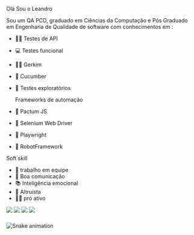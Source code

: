 Olá Sou o Leandro

 Sou um QA PCD, graduado em Ciências da Computação e Pós Graduado em Engenharia de Qualidade de software com conhecimentos em :

- 👩‍💻 Testes de API
- 💻 Testes funcional 
- 🧑‍💻 Gerkim 
- 🥒 Cucumber
- 🔎 Testes exploratórios
  
  Frameworks de automação
  
- 🤖 Pactum JS 
- 🤖 Selenium Web Driver
- 🤖 Playwright
- 🤖 RobotFramework

Soft skill
<br>
- 👦 trabalho  em equipe 
- 📣 Boa comunicação 
- 📚 Inteligência emocional
- 👯 Altruista
- 🧑‍💼 pró ativo


<div> 
  <a href="https://www.youtube.com/channel/UCx9AcErVhwwkGgnziPoZn0g" target="_blank"><img src="https://img.shields.io/badge/YouTube-FF0000?style=for-the-badge&logo=youtube&logoColor=white" target="_blank"></a>
  <a href="https://www.instagram.com/pcdleandromaz" target="_blank"><img src="https://img.shields.io/badge/-Instagram-%23E4405F?style=for-the-badge&logo=instagram&logoColor=white" target="_blank"></a>
  <a href = "mailto:leandromaz1988@gmail.com"><img src="https://img.shields.io/badge/-Gmail-%23333?style=for-the-badge&logo=gmail&logoColor=white" target="_blank"></a>
  <a href="https://www.linkedin.com/in/leandro-luiz-mazzuchello-6530a0116" target="_blank"><img src="https://img.shields.io/badge/-LinkedIn-%230077B5?style=for-the-badge&logo=linkedin&logoColor=white" target="_blank"></a> 
  
</div>

 </div>
  
 ###  
  
   ![Snake animation](https://github.com/Leandromaz/Leandromaz/blob/output/github-contribution-grid-snake.svg)
    
  </div>
